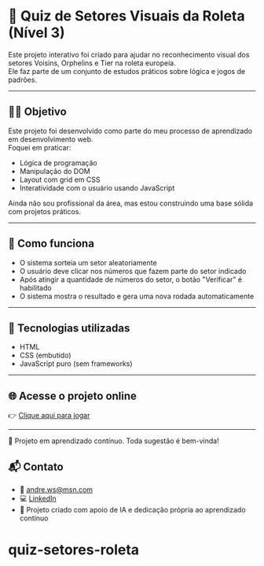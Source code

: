 # 🎯 Quiz de Setores Visuais da Roleta (Nível 3)

Este projeto interativo foi criado para ajudar no reconhecimento visual dos setores Voisins, Orphelins e Tier na roleta europeia.  
Ele faz parte de um conjunto de estudos práticos sobre lógica e jogos de padrões.

---

## 👨‍💻 Objetivo

Este projeto foi desenvolvido como parte do meu processo de aprendizado em desenvolvimento web.  
Foquei em praticar:

- Lógica de programação
- Manipulação do DOM
- Layout com grid em CSS
- Interatividade com o usuário usando JavaScript

Ainda não sou profissional da área, mas estou construindo uma base sólida com projetos práticos.

---

## 🧪 Como funciona

- O sistema sorteia um setor aleatoriamente
- O usuário deve clicar nos números que fazem parte do setor indicado
- Após atingir a quantidade de números do setor, o botão "Verificar" é habilitado
- O sistema mostra o resultado e gera uma nova rodada automaticamente

---

## 🚀 Tecnologias utilizadas

- HTML
- CSS (embutido)
- JavaScript puro (sem frameworks)

---

## 🌐 Acesse o projeto online

👉 [Clique aqui para jogar](https://asjcdev.github.io/quiz-setores-roleta/)  

---
🚀 Projeto em aprendizado contínuo. Toda sugestão é bem-vinda!

## 📬 Contato

- 📧 andre.ws@msn.com  
- 💻 [LinkedIn](https://linkedin.com/in/asjcdev)  
- 🧠 Projeto criado com apoio de IA e dedicação própria ao aprendizado contínuo
# quiz-setores-roleta
